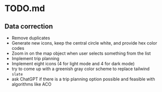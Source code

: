 # TODO.md

## Data correction

- Remove duplicates
- Generate new icons, keep the central circle white, and provide hex color codes
- Zoom in on the map object when user selects something from the list
- Implement trip planning
- Implement eight icons (4 for light mode and 4 for dark mode)
- try to come up with a greenish gray color scheme to replace tailwind `slate`
- ask ChatGPT if there is a trip planning option possible and feasible with algorithms like ACO